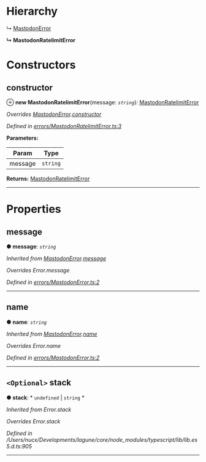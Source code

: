 

# Hierarchy

↳  [MastodonError](_errors_mastodonerror_.mastodonerror.md)

**↳ MastodonRatelimitError**

# Constructors

<a id="constructor"></a>

##  constructor

⊕ **new MastodonRatelimitError**(message: *`string`*): [MastodonRatelimitError](_errors_mastodonratelimiterror_.mastodonratelimiterror.md)

*Overrides [MastodonError](_errors_mastodonerror_.mastodonerror.md).[constructor](_errors_mastodonerror_.mastodonerror.md#constructor)*

*Defined in [errors/MastodonRatelimitError.ts:3](https://github.com/lagunehq/core/blob/ad87ae7/src/errors/MastodonRatelimitError.ts#L3)*

**Parameters:**

| Param | Type |
| ------ | ------ |
| message | `string` |

**Returns:** [MastodonRatelimitError](_errors_mastodonratelimiterror_.mastodonratelimiterror.md)

___

# Properties

<a id="message"></a>

##  message

**● message**: *`string`*

*Inherited from [MastodonError](_errors_mastodonerror_.mastodonerror.md).[message](_errors_mastodonerror_.mastodonerror.md#message)*

*Overrides Error.message*

*Defined in [errors/MastodonError.ts:2](https://github.com/lagunehq/core/blob/ad87ae7/src/errors/MastodonError.ts#L2)*

___
<a id="name"></a>

##  name

**● name**: *`string`*

*Inherited from [MastodonError](_errors_mastodonerror_.mastodonerror.md).[name](_errors_mastodonerror_.mastodonerror.md#name)*

*Overrides Error.name*

*Defined in [errors/MastodonError.ts:2](https://github.com/lagunehq/core/blob/ad87ae7/src/errors/MastodonError.ts#L2)*

___
<a id="stack"></a>

## `<Optional>` stack

**● stack**: * `undefined` &#124; `string`
*

*Inherited from Error.stack*

*Overrides Error.stack*

*Defined in /Users/nucx/Developments/lagune/core/node_modules/typescript/lib/lib.es5.d.ts:905*

___

